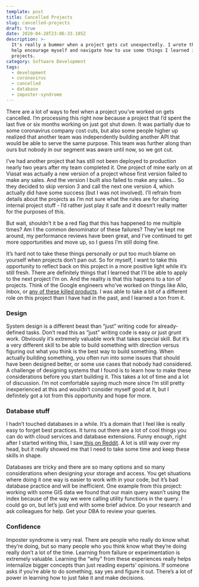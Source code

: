 ```yaml
---
template: post
title: Cancelled Projects
slug: cancelled-projects
draft: true
date: 2020-04-28T23:06:33.105Z
description: >-
  It's really a bummer when a project gets cut unexpectedly. I wrote this to
  help encourage myself and navigate how to use some things I learned in future
  projects.
category: Software Development
tags:
  - development
  - coronavirus
  - cancelled
  - database
  - imposter-syndrome
---
```

There are a lot of ways to feel when a project you’ve worked on gets cancelled. I’m processing this right now because a project that I’d spent the last five or six months working on just got shut down. It was partially due to some coronavirus company cost cuts, but also some people higher up realized that another team was independently building another API that would be able to serve the same purpose. This team was further along than ours but nobody in our segment was aware until now, so we got cut.

I’ve had another project that has still not been deployed to production nearly two years after my team completed it. One project of mine early on at Viasat was actually a new version of a project whose first version failed to make any sales. And the version I built also failed to make any sales… So they decided to skip version 3 and call the next one version 4, which actually did have some success (but I was not involved). I’ll refrain from details about the projects as I’m not sure what the rules are for sharing internal project stuff - I’d rather just play it safe and it doesn’t really matter for the purposes of this.

But wait, shouldn’t it be a red flag that this has happened to me multiple times? Am I the common denominator of these failures? They’ve kept me around, my performance reviews have been great, and I’ve continued to get more opportunities and move up, so I guess I’m still doing fine.

It’s hard not to take these things personally or put too much blame on yourself when projects don’t pan out. So for myself, I want to take this opportunity to reflect back on this project in a more positive light while it’s still fresh. There are definitely things that I learned that I’ll be able to apply to the next project I’m on. And the reality is that this happens to a ton of projects. Think of the Google engineers who’ve worked on things like Allo, Inbox, or [any of these killed products](https://killedbygoogle.com/). I was able to take a bit of a different role on this project than I have had in the past, and I learned a ton from it.

### Design

System design is a different beast than “just” writing code for already-defined tasks. Don’t read this as “just” writing code is easy or just grunt work. Obviously it’s extremely valuable work that takes special skill. But it’s a very different skill to be able to build something with direction versus figuring out what you think is the best way to build something. When actually building something, you often run into some issues that should have been designed better, or some use cases that nobody had considered. A challenge of designing systems that I found is to learn how to make these considerations before you start building it. This takes a lot of time and a lot of discussion. I’m not comfortable saying much more since I’m still pretty inexperienced at this and wouldn’t consider myself good at it, but I definitely got a lot from this opportunity and hope for more.

### Database stuff

I hadn’t touched databases in a while. It’s a domain that I feel like is really easy to forget best practices. It turns out there are a lot of cool things you can do with cloud services and database extensions. Funny enough, right after I started writing this, I saw[ this on Reddit](https://www.reddit.com/r/programming/comments/g72ysr/things_i_wished_more_developers_knew_about/). A lot is still way over my head, but it really showed me that I need to take some time and keep these skills in shape.

Databases are tricky and there are so many options and so many considerations when designing your storage and access. You get situations where doing it one way is easier to work with in your code, but it’s bad database practice and will be inefficient. One example from this project: working with some GIS data we found that our main query wasn’t using the index because of the way we were calling utility functions in the query. I could go on, but let’s just end with some brief advice. Do your research and ask colleagues for help. Get your DBA to review your queries.

### Confidence

Imposter syndrome is very real. There are people who really do know what they’re doing, but so many people who you think know what they’re doing really don’t a lot of the time. Learning from failure or experimentation is extremely valuable. Learning the “why” from these experiences really helps internalize bigger concepts than just reading experts’ opinions. If someone asks if you’re able to do something, say yes and figure it out. There’s a lot of power in learning how to just fake it and make decisions.